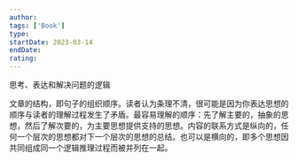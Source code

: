 ```yaml
---
author: 
tags: ['Book']
type: 
startDate: 2023-03-14
endDate:
rating: 
---
```


思考、表达和解决问题的逻辑

文章的结构，即句子的组织顺序。读者认为条理不清，很可能是因为你表达思想的顺序与读者的理解过程发生了矛盾。最容易理解的顺序：先了解主要的，抽象的思想，然后了解次要的，为主要思想提供支持的思想。内容的联系方式是纵向的，任何一个层次的思想都对下一个层次的思想的总结。也可以是横向的，即多个思想因共同组成同一个逻辑推理过程而被并列在一起。



























